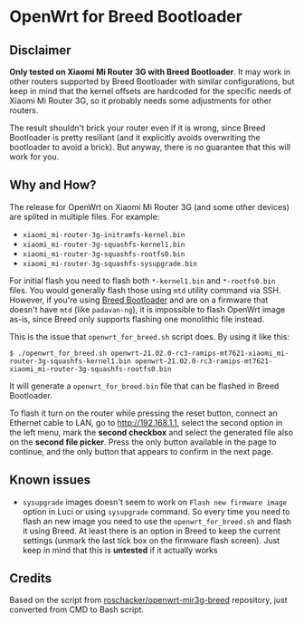 # OpenWrt for Breed Bootloader

## Disclaimer

**Only tested on Xiaomi Mi Router 3G with Breed Bootloader**. It may work in
other routers supported by Breed Bootloader with similar configurations, but
keep in mind that the kernel offsets are hardcoded for the specific needs of
Xiaomi Mi Router 3G, so it probably needs some adjustments for other routers.

The result shouldn't brick your router even if it is wrong, since Breed
Bootloader is pretty resiliant (and it explicitly avoids overwriting the
bootloader to avoid a brick). But anyway, there is no guarantee that this will
work for you.

## Why and How?

The release for OpenWrt on Xiaomi Mi Router 3G (and some other devices) are
splited in multiple files. For example:

- `xiaomi_mi-router-3g-initramfs-kernel.bin`
- `xiaomi_mi-router-3g-squashfs-kernel1.bin`
- `xiaomi_mi-router-3g-squashfs-rootfs0.bin`
- `xiaomi_mi-router-3g-squashfs-sysupgrade.bin`

For initial flash you need to flash both `*-kernel1.bin` and `*-rootfs0.bin`
files. You would generally flash those using `mtd` utility command via SSH.
However, if you're using [Breed Bootloader](https://breed.hackpascal.net/) and
are on a firmware that doesn't have `mtd` (like `padavan-ng`), it is impossible
to flash OpenWrt image as-is, since Breed only supports flashing one monolithic
file instead.

This is the issue that `openwrt_for_breed.sh` script does. By using it like
this:

```
$ ./openwrt_for_breed.sh openwrt-21.02.0-rc3-ramips-mt7621-xiaomi_mi-router-3g-squashfs-kernel1.bin openwrt-21.02.0-rc3-ramips-mt7621-xiaomi_mi-router-3g-squashfs-rootfs0.bin
```

It will generate a `openwrt_for_breed.bin` file that can be flashed in Breed
Bootloader.

To flash it turn on the router while pressing the reset button, connect an
Ethernet cable to LAN, go to http://192.168.1.1, select the second option in the
left menu, mark the **second checkbox** and select the generated file also on
the **second file picker**. Press the only button available in the page to
continue, and the only button that appears to confirm in the next page.

## Known issues

- `sysupgrade` images doesn't seem to work on `Flash new firmware image` option
  in Luci or using `sysupgrade` command. So every time you need to flash an new
  image you need to use the `openwrt_for_breed.sh` and flash it using Breed.
  At least there is an option in Breed to keep the current settings (unmark the
  last tick box on the firmware flash screen). Just keep in mind that this is
  **untested** if it actually works

## Credits

Based on the script from
[roschacker/openwrt-mir3g-breed](https://github.com/roschacker/openwrt-mir3g-breed)
repository, just converted from CMD to Bash script.
